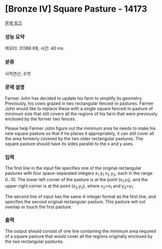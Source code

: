 # [Bronze IV] Square Pasture - 14173 

[문제 링크](https://www.acmicpc.net/problem/14173) 

### 성능 요약

메모리: 31388 KB, 시간: 40 ms

### 분류

사칙연산, 수학

### 문제 설명

<p>Farmer John has decided to update his farm to simplify its geometry. Previously, his cows grazed in two rectangular fenced-in pastures. Farmer John would like to replace these with a single square fenced-in pasture of minimum size that still covers all the regions of his farm that were previously enclosed by the former two fences.</p>

<p>Please help Farmer John figure out the minimum area he needs to make his new square pasture so that if he places it appropriately, it can still cover all the area formerly covered by the two older rectangular pastures. The square pasture should have its sides parallel to the x and y axes.</p>

### 입력 

 <p>The first line in the input file specifies one of the original rectangular pastures with four space-separated integers x<sub>1</sub> y<sub>1</sub> x<sub>2</sub> y<sub>2</sub>, each in the range 0…10. The lower-left corner of the pasture is at the point (x<sub>1</sub>,y<sub>1</sub>), and the upper-right corner is at the point (x<sub>2</sub>,y<sub>2</sub>), where x<sub>2</sub>>x<sub>1</sub> and y<sub>2</sub>>y<sub>1</sub>.</p>

<p>The second line of input has the same 4-integer format as the first line, and specifies the second original rectangular pasture. This pasture will not overlap or touch the first pasture.</p>

### 출력 

 <p>The output should consist of one line containing the minimum area required of a square pasture that would cover all the regions originally enclosed by the two rectangular pastures.</p>

